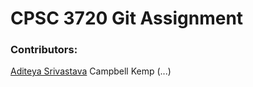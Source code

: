 # CPSC 3720 Git Assignment

### Contributors:

[Aditeya Srivastava](https://github.com/aditeyaS)
Campbell Kemp (...)
